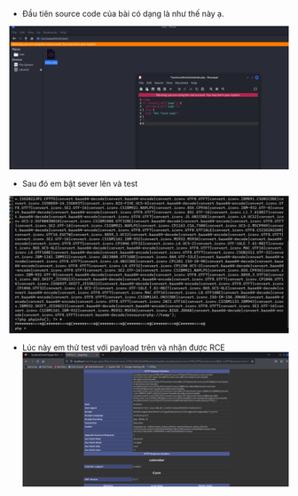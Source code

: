 - Đầu tiên source code của bài có dạng là như thế này ạ.

![alt text](image.png)

- Sau đó em bật sever lên và test

![alt text](image-1.png)

- Lúc này em thử test với payload trên và nhận được RCE
![alt text](image-2.png)
